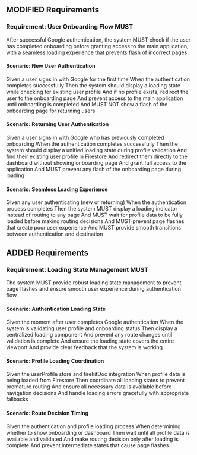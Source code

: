 ## MODIFIED Requirements

### Requirement: User Onboarding Flow MUST

After successful Google authentication, the system MUST check if the user has completed onboarding before granting access to the main application, with a seamless loading experience that prevents flash of incorrect pages.

#### Scenario: New User Authentication

Given a user signs in with Google for the first time
When the authentication completes successfully
Then the system should display a loading state while checking for existing user profile
And if no profile exists, redirect the user to the onboarding page
And prevent access to the main application until onboarding is completed
And MUST NOT show a flash of the onboarding page for returning users

#### Scenario: Returning User Authentication

Given a user signs in with Google who has previously completed onboarding
When the authentication completes successfully
Then the system should display a unified loading state during profile validation
And find their existing user profile in Firestore
And redirect them directly to the dashboard without showing onboarding page
And grant full access to the application
And MUST prevent any flash of the onboarding page during loading

#### Scenario: Seamless Loading Experience

Given any user authenticating (new or returning)
When the authentication process completes
Then the system MUST display a loading indicator instead of routing to any page
And MUST wait for profile data to be fully loaded before making routing decisions
And MUST prevent page flashes that create poor user experience
And MUST provide smooth transitions between authentication and destination

## ADDED Requirements

### Requirement: Loading State Management MUST

The system MUST provide robust loading state management to prevent page flashes and ensure smooth user experience during authentication flow.

#### Scenario: Authentication Loading State

Given the moment after user completes Google authentication
When the system is validating user profile and onboarding status
Then display a centralized loading component
And prevent any route changes until validation is complete
And ensure the loading state covers the entire viewport
And provide clear feedback that the system is working

#### Scenario: Profile Loading Coordination

Given the userProfile store and firekitDoc integration
When profile data is being loaded from Firestore
Then coordinate all loading states to prevent premature routing
And ensure all necessary data is available before navigation decisions
And handle loading errors gracefully with appropriate fallbacks

#### Scenario: Route Decision Timing

Given the authentication and profile loading process
When determining whether to show onboarding or dashboard
Then wait until all profile data is available and validated
And make routing decision only after loading is complete
And prevent intermediate states that cause page flashes
